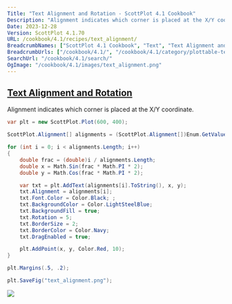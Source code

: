 ```yaml
---
Title: "Text Alignment and Rotation - ScottPlot 4.1 Cookbook"
Description: "Alignment indicates which corner is placed at the X/Y coordinate."
Date: 2023-12-28
Version: ScottPlot 4.1.70
URL: /cookbook/4.1/recipes/text_alignment/
BreadcrumbNames: ["ScottPlot 4.1 Cookbook", "Text", "Text Alignment and Rotation"]
BreadcrumbUrls: ["/cookbook/4.1/", "/cookbook/4.1/category/plottable-text", "/cookbook/4.1/recipes/text_alignment/"]
SearchUrl: "/cookbook/4.1/search/"
OgImage: "/cookbook/4.1/images/text_alignment.png"
---
```


<h2><a id='text-alignment-and-rotation' href='/cookbook/4.1/recipes/text_alignment/'>Text Alignment and Rotation</a></h2>

Alignment indicates which corner is placed at the X/Y coordinate.

```cs
var plt = new ScottPlot.Plot(600, 400);

ScottPlot.Alignment[] alignments = (ScottPlot.Alignment[])Enum.GetValues(typeof(ScottPlot.Alignment));

for (int i = 0; i < alignments.Length; i++)
{
    double frac = (double)i / alignments.Length;
    double x = Math.Sin(frac * Math.PI * 2);
    double y = Math.Cos(frac * Math.PI * 2);

    var txt = plt.AddText(alignments[i].ToString(), x, y);
    txt.Alignment = alignments[i];
    txt.Font.Color = Color.Black; ;
    txt.BackgroundColor = Color.LightSteelBlue;
    txt.BackgroundFill = true;
    txt.Rotation = 5;
    txt.BorderSize = 2;
    txt.BorderColor = Color.Navy;
    txt.DragEnabled = true;

    plt.AddPoint(x, y, Color.Red, 10);
}

plt.Margins(.5, .2);

plt.SaveFig("text_alignment.png");
```

<img src='../../images/text_alignment.png' class='d-block mx-auto my-5' />


